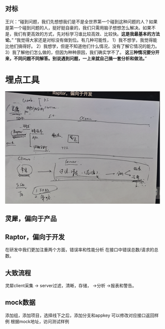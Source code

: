 ## 对标
王兴：“碰到问题，我们先想想我们是不是全世界第一个碰到这种问题的人？如果是第一个碰到问题的人，挺好挺自豪的，我们只需用脑子想想怎么解决。如果不是，我们有更高效的方式，先对标学习谁比较高效、比较快。**这是我最基本的方法论**。” “我觉得大家还是对标没有做到位。有几种可能性，
1）我不想学，我觉得能比他们搞得好。
2）我想学，但是不知道他们什么情况，没有了解它情况的能力。
3）我了解他们怎么做的，但因为种种原因，我们确实学不了。
**这三种情况要分开来，不同问题不同解答。别说遇到问题，一上来就自己搞一套分析和做法。**”
# 埋点工具
![](../资料/截屏2024-07-05%2014.55.30.png)
## 灵犀，偏向于产品


## Raptor，偏向于开发
在研发中我们更加注重两个方面，错误率和性能分析
在接口中错误总数/请求的总数。

## 大致流程
灵犀client采集 -> server过滤，清晰，存储， ->分析 ->报表和警告。


## mock数据
添加组，添加项目，选择线下之后，添加分支和appkey
可以修改对应接口返回样例
根据mock地址，访问测试样例